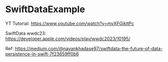#  SwiftDataExample

YT Tutorial:
https://www.youtube.com/watch?v=mvXFGikltPc

SwiftData
wwdc23: https://developer.apple.com/videos/play/wwdc2023/10195/

Ref:
https://medium.com/@nayankhadase97/swiftdata-the-future-of-data-persistence-in-swift-7f23659ff0b6

